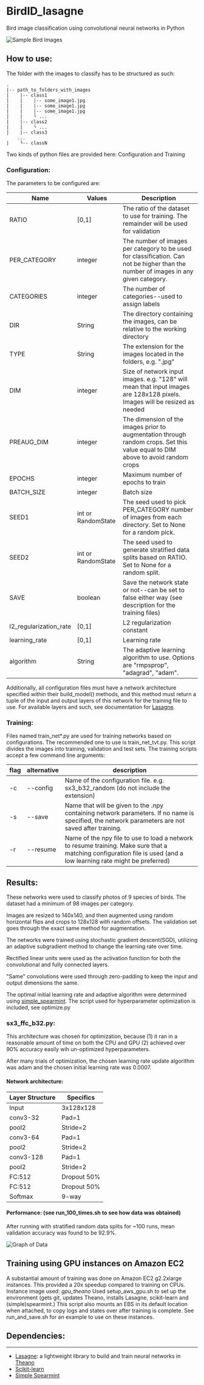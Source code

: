# BirdID_lasagne

Bird image classification using convolutional neural networks in Python

![Sample Bird Images](http://i.imgur.com/R2rdTBe.png)

## How to use:

The folder with the images to classify has to be structured as such:

    .
    |-- path_to_folders_with_images
    |    |-- class1
    |    |    |-- some_image1.jpg
    |    |    |-- some_image1.jpg
    |    |    |-- some_image1.jpg
    |    |    └ ...
    |    |-- class2
    |    |    └ ...
    |    |-- class3
        ...
    |    └-- classN
  

Two kinds of python files are provided here: Configuration and Training

### Configuration: 

The parameters to be configured are:


Name | Values | Description
---- | ---- | -----
RATIO | [0,1] | The ratio of the dataset to use for training. The remainder will be used for validation
PER_CATEGORY | integer | The number of images per category to be used for classification. Can not be higher than the number of images in any given category.
CATEGORIES | integer | The number of categories--used to assign labels
DIR | String | The directory containing the images, can be relative to the working directory
TYPE | String | The extension for the images located in the folders, e.g. ".jpg"
DIM | integer | Size of network input images. e.g. "128" will mean that input images are 128x128 pixels. Images will be resized as needed
PREAUG_DIM | integer | The dimension of the images prior to augmentation through random crops. Set this value equal to DIM above to avoid random crops
EPOCHS | integer | Maximum number of epochs to train
BATCH_SIZE | integer | Batch size
SEED1 | int or RandomState | The seed used to pick PER_CATEGORY number of images from each directory. Set to None for a random pick.
SEED2 | int or RandomState | The seed used to generate stratified data splits based on RATIO. Set to None for a random split.
SAVE | boolean | Save the network state or not--can be set to false either way (see description for the training files)
l2_regularization_rate | [0,1] | L2 regularization constant
learning_rate | [0,1] | Learning rate
algorithm | String | The adaptive learning algorithm to use. Options are "rmpsprop", "adagrad", "adam".


Additionally, all configuration files must have a network architecture specified within their build_model() methods, and this method must return a tuple of the input and output layers of this network for the training file to use.
For available layers and such, see documentation for [Lasagne][1].

### Training: 

Files named train_net*.py are used for training networks based on configurations. The recommended one to use is train_net_tvt.py. This script divides the images into training, validation and test sets. The training scripts accept a few command line arguments:

flag | alternative | description
---- | ---- | ----
-c | --config | Name of the configuration file. e.g. sx3_b32_random (do not include the extension)
-s | --save | Name that will be given to the .npy containing network parameters. If no name is specified, the network parameters are not saved after training.
-r | --resume | Name of the npy file to use to load a network to resume training. Make sure that a matching configuration file is used (and a low learning rate might be preferred)

## Results:
These networks were used to classify photos of 9 species of birds. The dataset had a minimum of 98 images per category.

Images are resized to 140x140, and then augmented using random horizontal flips and crops to 128x128 with random offsets. The validation set goes through the exact same method for augmentation. 

The networks were trained using stochastic gradient descent(SGD), utilizing an adaptive subgradient method to change the learning rate over time. 

Rectified linear units were used as the activation function for both the convolutional and fully connected layers.

"Same" convolutions were used through zero-padding to keep the input and output dimensions the same.

The optimal initial learning rate and adaptive algorithm were determined using [simple_spearmint][4].
The script used for hyperparameter optimization is included, see optimize.py


### sx3_ffc_b32.py:
This architecture was chosen for optimization, because (1) it ran in a reasonable amount of time on both the CPU and GPU (2) achieved over 90% accuracy easily wih un-optimized hyperparameters.

After many trials of optimization, the chosen learning rate update algorithm was adam and the chosen initial learning rate was 0.0007.

#### Network architecture:

Layer Structure | Specifics
--------------- | ----------
Input           | 3x128x128
conv3-32        | Pad=1
pool2           | Stride=2
conv3-64        | Pad=1
pool2           | Stride=2
conv3-128       | Pad=1
pool2           | Stride=2
FC:512          | Dropout 50%
FC:512          | Dropout 50%
Softmax         | 9-way

#### Performance: (see run_100_times.sh to see how data was obtained)
After running with stratified random data splits for ~100 runs, mean validation accuracy was found to be 92.9%. 

![Graph of Data](http://i.imgur.com/GeW4UUM.png)


## Training using GPU instances on Amazon EC2

A substantial amount of training was done on Amazon EC2 g2.2xlarge instances. This provided a 20x speedup compared to training on CPUs.
Instance image used: _gpu_theano_
Used setup_aws_gpu.sh to set up the environment (gets git, updates Theano, installs Lasagne, scikit-learn and (simple)spearmint.) This script also mounts an EBS in its default location when attached, to copy logs and states over after training is complete.
See run_and_save.sh for an example to use on these instances.


## Dependencies:
----------

- [Lasagne][1]: a lightweight library to build and train neural networks in [Theano][2]
- [Scikit-learn][3]
- [Simple Spearmint][2]

[1]: https://github.com/Lasagne/Lasagne
[2]: https://github.com/Theano/Theano
[3]: http://scikit-learn.org/stable/
[4]: https://github.com/craffel/simple_spearmint
